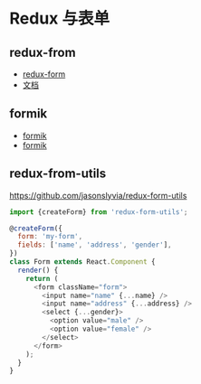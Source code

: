 # Redux 与表单

## redux-from

- [redux-form](https://github.com/redux-form/redux-form)
- [文档](https://redux-form.com/)

[](https://www.jianshu.com/p/4b5cb1c32f40)

## formik

- [formik](https://github.com/formium/formik)
- [formik](https://www.npmjs.com/package/formik)

## redux-from-utils

https://github.com/jasonslyvia/redux-form-utils

```js
import {createForm} from 'redux-form-utils';

@createForm({
  form: 'my-form',
  fields: ['name', 'address', 'gender'],
})
class Form extends React.Component {
  render() {
    return (
      <form className="form">
        <input name="name" {...name} />
        <input name="address" {...address} />
        <select {...gender}>
          <option value="male" />
          <option value="female" />
        </select>
      </form>
    );
  }
}
```
